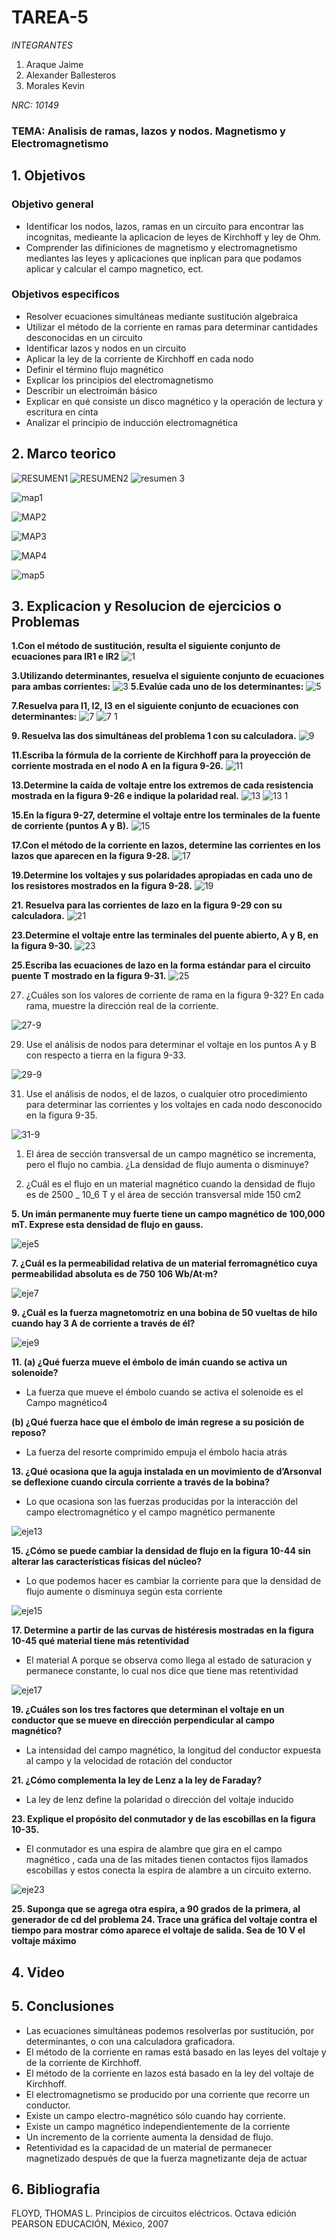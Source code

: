 # TAREA-5
*INTEGRANTES*

1. Araque Jaime
2. Alexander Ballesteros
3. Morales Kevin

*NRC: 10149*
### TEMA: Analisis de ramas, lazos y nodos. Magnetismo y Electromagnetismo 
## 1. Objetivos
### Objetivo general
* Identificar los nodos, lazos, ramas en un circuito para encontrar las incognitas, medieante la aplicacion de leyes de Kirchhoff y ley de Ohm.
* Comprender las difiniciones de magnetismo y electromagnetismo mediantes las leyes y aplicaciones que inplican para que podamos aplicar y calcular el campo magnetico, ect.
### Objetivos especificos
* Resolver ecuaciones simultáneas mediante sustitución algebraica
* Utilizar el método de la corriente en ramas para determinar cantidades desconocidas en un circuito
* Identificar lazos y nodos en un circuito
* Aplicar la ley de la corriente de Kirchhoff en cada nodo
* Definir el término flujo magnético
* Explicar los principios del electromagnetismo
* Describir un electroimán básico
* Explicar en qué consiste un disco magnético y la operación de lectura y escritura en cinta
* Analizar el principio de inducción electromagnética
## 2. Marco teorico

![RESUMEN1](https://user-images.githubusercontent.com/93928146/148897037-4abd049b-a363-44e9-baae-c816dd5032ba.PNG)
![RESUMEN2](https://user-images.githubusercontent.com/93928146/148897039-1e10877d-d653-46f6-bdaf-ffd727f103c9.PNG)
![resumen 3](https://user-images.githubusercontent.com/93928146/148897035-3977f6df-0de0-4caf-b792-636c2f884a0f.PNG)


![map1](https://user-images.githubusercontent.com/93224166/148868812-78357bfa-36f7-4632-acdc-65d4c0a6367a.png)

![MAP2](https://user-images.githubusercontent.com/93224166/148868814-85f75e92-7475-43f8-875d-6f400125d495.png)

![MAP3](https://user-images.githubusercontent.com/93224166/148868816-a039ec61-f456-4cf1-9bfd-a372678be637.png)

![MAP4](https://user-images.githubusercontent.com/93224166/148868806-bcd9707f-d4bd-4977-a25a-4b6c7e3416cb.png)

![map5](https://user-images.githubusercontent.com/93224166/148868810-bf3488b7-6ffb-4e5d-9532-f17ace50fd10.png)



## 3. Explicacion y Resolucion de ejercicios o Problemas

**1.Con el método de sustitución, resulta el siguiente conjunto de ecuaciones para IR1 e IR2**
![1](https://user-images.githubusercontent.com/93928146/148896659-fc20119f-9828-468a-8513-aeed7558f1d1.PNG)

**3.Utilizando determinantes, resuelva el siguiente conjunto de ecuaciones para ambas corrientes:**
![3](https://user-images.githubusercontent.com/93928146/148896664-f4d18166-71cc-40e0-96bd-6d17c9824f79.PNG)
**5.Evalúe cada uno de los determinantes:**
![5](https://user-images.githubusercontent.com/93928146/148896675-29234bdb-e2bc-43af-8ffb-dfc442f5888a.PNG)

**7.Resuelva para I1, I2, I3 en el siguiente conjunto de ecuaciones con determinantes:**
![7](https://user-images.githubusercontent.com/93928146/148896682-8d97e8c5-f194-46f1-bb7c-fd7057e76dc9.PNG)
![7 1](https://user-images.githubusercontent.com/93928146/148896856-d2864cf6-4c48-4bb0-90b7-b41f43d506d4.PNG)

**9. Resuelva las dos simultáneas del problema 1 con su calculadora.**
![9](https://user-images.githubusercontent.com/93928146/148896877-b4627ba3-6e19-48d1-9c3c-3e739df421cc.PNG)

**11.Escriba la fórmula de la corriente de Kirchhoff para la proyección de corriente mostrada en el nodo A en la figura 9-26.**
![11](https://user-images.githubusercontent.com/93928146/148896888-cfe64c56-3f0b-49a8-a592-281f62c04233.PNG)


**13.Determine la caída de voltaje entre los extremos de cada resistencia mostrada en la figura 9-26 e indique la polaridad real.**
![13](https://user-images.githubusercontent.com/93928146/148896897-c596374d-1fc0-420b-82a1-7213b258f6ca.PNG)
![13 1](https://user-images.githubusercontent.com/93928146/148896906-e6172439-f148-455c-a323-3f3367eabe34.PNG)

**15.En la figura 9-27, determine el voltaje entre los terminales de la fuente de corriente (puntos A y B).**
![15](https://user-images.githubusercontent.com/93928146/148896922-882914fb-bec0-4257-b0e9-c5d6a9ab5913.PNG)

**17.Con el método de la corriente en lazos, determine las corrientes en los lazos que aparecen en la figura 9-28.**
![17](https://user-images.githubusercontent.com/93928146/148896935-a46797ae-6705-4816-8c15-500fbf9be5f4.PNG)

**19.Determine los voltajes y sus polaridades apropiadas en cada uno de los resistores mostrados en la figura 9-28.**
![19](https://user-images.githubusercontent.com/93928146/148896949-6596aedd-6da3-46bd-87ef-312d74ea973e.PNG)

**21. Resuelva para las corrientes de lazo en la figura 9-29 con su calculadora.**
![21](https://user-images.githubusercontent.com/93928146/148896954-c4206295-1dad-403c-b4dc-6577f68a6e64.PNG)

**23.Determine el voltaje entre las terminales del puente abierto, A y B, en la figura 9-30.**
![23](https://user-images.githubusercontent.com/93928146/148897001-e0e06020-6107-4589-8378-40e887509d5c.PNG)

**25.Escriba las ecuaciones de lazo en la forma estándar para el circuito puente T mostrado en la figura 9-31.**
![25](https://user-images.githubusercontent.com/93928146/148897011-34ceb6ec-21dc-4528-a631-68ca12739a7a.PNG)

27. ¿Cuáles son los valores de corriente de rama en la figura 9-32? En cada rama, muestre la dirección real
de la corriente.


![27-9](https://user-images.githubusercontent.com/93951775/149216026-9b73ed68-113a-4fa8-850e-29d1f5511936.JPG)

29. Use el análisis de nodos para determinar el voltaje en los puntos A y B con respecto a tierra en la figura
9-33.

![29-9](https://user-images.githubusercontent.com/93951775/149216039-190daf5e-122a-4b03-b9ec-b00a644bbdb8.JPG)

31. Use el análisis de nodos, el de lazos, o cualquier otro procedimiento para determinar las corrientes y
los voltajes en cada nodo desconocido en la figura 9-35.

![31-9](https://user-images.githubusercontent.com/93951775/149216069-abfe305b-4a43-4f1d-939c-8c2fd03eef32.JPG)

1. El área de sección transversal de un campo magnético se incrementa, pero el flujo no cambia. ¿La densidad
de flujo aumenta o disminuye?

3. ¿Cuál es el flujo en un material magnético cuando la densidad de flujo es de 2500 _ 10_6 T y el área
de sección transversal mide 150 cm2












**5. Un imán permanente muy fuerte tiene un campo magnético de 100,000 mT. Exprese esta densidad de flujo en gauss.** 

![eje5](https://user-images.githubusercontent.com/93224166/148868925-92069c78-98e6-4f46-b056-d15223cac8f8.png)

**7. ¿Cuál es la permeabilidad relativa de un material ferromagnético cuya permeabilidad absoluta es de 750  106 Wb/At·m?**

![eje7](https://user-images.githubusercontent.com/93224166/148868926-f3684922-4d62-4342-bb1a-0bae0ec438b6.png)

**9. ¿Cuál es la fuerza magnetomotriz en una bobina de 50 vueltas de hilo cuando hay 3 A de corriente a través de él?**

![eje9](https://user-images.githubusercontent.com/93224166/148868928-2db6ee99-ba1b-4881-9c96-3598b17a793e.png)

**11. (a) ¿Qué fuerza mueve el émbolo de imán cuando se activa un solenoide?**

* La fuerza que mueve el émbolo cuando se activa el solenoide es el Campo magnético4


**(b) ¿Qué fuerza hace que el émbolo de imán regrese a su posición de reposo?**

* La fuerza del resorte comprimido empuja el émbolo hacia atrás 


**13. ¿Qué ocasiona que la aguja instalada en un movimiento de d’Arsonval se deflexione cuando circula corriente a través de la bobina?**

* Lo que ocasiona son las fuerzas producidas por la interacción del campo electromagnético y el campo magnético permanente

![eje13](https://user-images.githubusercontent.com/93224166/148868930-1e70d663-8107-4aea-badf-638118cac92b.png)


**15. ¿Cómo se puede cambiar la densidad de flujo en la figura 10-44 sin alterar las características físicas del núcleo?**

* Lo que podemos hacer es cambiar la corriente para que la densidad de flujo aumente o disminuya según esta corriente

![eje15](https://user-images.githubusercontent.com/93224166/148868921-a1a107e6-877b-490c-9267-eeda088d045e.png)

**17. Determine a partir de las curvas de histéresis mostradas en la figura 10-45 qué material tiene más retentividad**

* El material A porque se observa como llega al estado de saturacion y permanece constante, lo cual nos dice que tiene mas retentividad

![eje17](https://user-images.githubusercontent.com/93224166/148868923-a2be6528-5bc9-4e06-b105-7223ffe3c002.png)

**19. ¿Cuáles son los tres factores que determinan el voltaje en un conductor que se mueve en dirección perpendicular al campo magnético?**

* La intensidad del campo magnético, la longitud del conductor expuesta al campo y la velocidad de rotación del conductor

**21. ¿Cómo complementa la ley de Lenz a la ley de Faraday?**

* La ley de lenz define la polaridad o dirección del voltaje inducido

**23. Explique el propósito del conmutador y de las escobillas en la figura 10-35.**

* El conmutador es una espira de alambre que gira en el campo magnético , cada una de las mitades tienen contactos fijos llamados escobillas y estos conecta la espira de alambre a un circuito externo.


![eje23](https://user-images.githubusercontent.com/93224166/148868924-ca50b86b-6f1f-4bab-a918-b81cb75738f2.png)

**25. Suponga que se agrega otra espira, a 90 grados de la primera, al generador de cd del problema 24. Trace una gráfica del voltaje contra el tiempo para mostrar cómo aparece el voltaje de salida. Sea de 10 V el voltaje máximo**


## 4. Video 
## 5. Conclusiones
* Las ecuaciones simultáneas podemos resolverlas por sustitución, por determinantes, o con una calculadora graficadora.
* El método de la corriente en ramas está basado en las leyes del voltaje y de la corriente de Kirchhoff. 
* El método de la corriente en lazos está basado en la ley del voltaje de Kirchhoff. 
* El electromagnetismo se producido por una corriente que recorre un conductor. 
* Existe un campo electro-magnético sólo cuando hay corriente. 
* Existe un campo magnético independientemente de la corriente
* Un incremento de la corriente aumenta la densidad de flujo. 
* Retentividad es la capacidad de un material de permanecer magnetizado después de que la fuerza magnetizante deja de actuar
## 6. Bibliografia
FLOYD, THOMAS L.
Principios de circuitos eléctricos. Octava edición
PEARSON EDUCACIÓN, México, 2007
